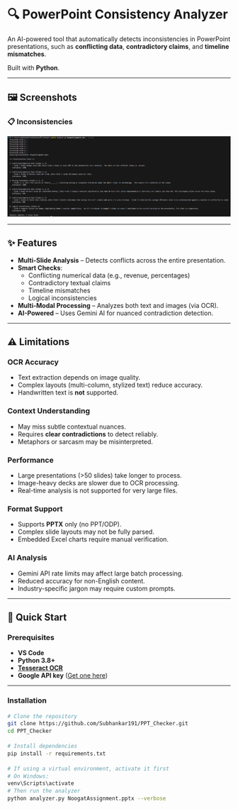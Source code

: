 # 🔍 PowerPoint Consistency Analyzer

An AI-powered tool that automatically detects inconsistencies in PowerPoint presentations, such as **conflicting data**, **contradictory claims**, and **timeline mismatches**.

Built with **Python**.

---

## 🖼️ Screenshots

### 📋 Inconsistencies
![Result](./screenshot/Screenshot_1.png)

---

## ✨ Features

- **Multi-Slide Analysis** – Detects conflicts across the entire presentation.
- **Smart Checks**:
  - Conflicting numerical data (e.g., revenue, percentages)
  - Contradictory textual claims
  - Timeline mismatches
  - Logical inconsistencies
- **Multi-Modal Processing** – Analyzes both text and images (via OCR).
- **AI-Powered** – Uses Gemini AI for nuanced contradiction detection.

---

## ⚠️ Limitations

### OCR Accuracy
- Text extraction depends on image quality.
- Complex layouts (multi-column, stylized text) reduce accuracy.
- Handwritten text is **not** supported.

### Context Understanding
- May miss subtle contextual nuances.
- Requires **clear contradictions** to detect reliably.
- Metaphors or sarcasm may be misinterpreted.

### Performance
- Large presentations (>50 slides) take longer to process.
- Image-heavy decks are slower due to OCR processing.
- Real-time analysis is not supported for very large files.

### Format Support
- Supports **PPTX** only (no PPT/ODP).
- Complex slide layouts may not be fully parsed.
- Embedded Excel charts require manual verification.

### AI Analysis
- Gemini API rate limits may affect large batch processing.
- Reduced accuracy for non-English content.
- Industry-specific jargon may require custom prompts.

---

## 🚀 Quick Start

### Prerequisites
- **VS Code**
- **Python 3.8+**
- [**Tesseract OCR**](https://github.com/tesseract-ocr/tesseract)
- **Google API key** ([Get one here](https://aistudio.google.com/app/apikey))

---

### Installation
```bash
# Clone the repository
git clone https://github.com/Subhankar191/PPT_Checker.git
cd PPT_Checker

# Install dependencies
pip install -r requirements.txt

# If using a virtual environment, activate it first
# On Windows:
venv\Scripts\activate
# Then run the analyzer
python analyzer.py NoogatAssignment.pptx --verbose
